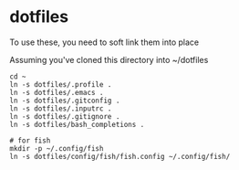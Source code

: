 # dotfiles

To use these, you need to soft link them into place

Assuming you've cloned this directory into ~/dotfiles

    cd ~
    ln -s dotfiles/.profile .
    ln -s dotfiles/.emacs .
    ln -s dotfiles/.gitconfig .
    ln -s dotfiles/.inputrc .
    ln -s dotfiles/.gitignore .
    ln -s dotfiles/bash_completions .
   
    # for fish
    mkdir -p ~/.config/fish
    ln -s dotfiles/config/fish/fish.config ~/.config/fish/
